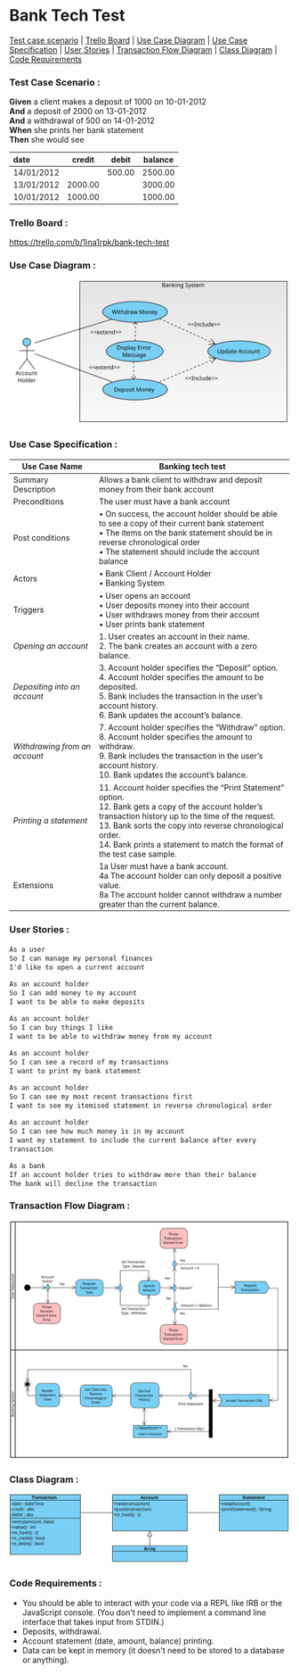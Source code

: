 # </a>Bank Tech Test

[Test case scenario](#test) | 
[Trello Board](#trello) | 
[Use Case Diagram](#diag) | 
[Use Case Specification](#spec) | 
[User Stories](#stories) | 
[Transaction Flow Diagram](#flow) | 
[Class Diagram](#class) | 
[Code Requirements](#reqs) <br>

### <a name="test"></a>Test Case Scenario :

**Given** a client makes a deposit of 1000 on 10-01-2012  
**And** a deposit of 2000 on 13-01-2012  
**And** a withdrawal of 500 on 14-01-2012  
**When** she prints her bank statement  
**Then** she would see

| date       | credit  | debit  | balance |
| :---        | ---     | ---    | ---     |
| 14/01/2012 |         | 500.00 | 2500.00 |
| 13/01/2012 | 2000.00 |        | 3000.00 |
| 10/01/2012 | 1000.00 |        | 1000.00 |


### <a name="trello"></a>Trello Board :

https://trello.com/b/1ina1rpk/bank-tech-test


### <a name="diag"></a>Use Case Diagram :

<img src="./img/Bank-tech-test.svg">



### <a name="spec"/></a>Use Case Specification :

| Use Case Name  | Banking tech test |
| --- | --- |
| Summary Description | Allows a bank client to withdraw and deposit money from their bank account |
| Preconditions | The user must have a bank account |
| Post conditions | • On success, the account holder should be able to see a copy of their current bank statement<br>• The items on the bank statement should be in reverse chronological order<br>• The statement should include the account balance |
| Actors          | • Bank Client / Account Holder<br>• Banking System |
| Triggers        | • User opens an account<br>• User deposits money into their account<br>• User withdraws money from their account<br>• User prints bank statement |
| *Opening an account*      | 1. User creates an account in their name.<br>2. The bank creates an account with a zero balance.  |
| *Depositing into an account*      | 3. Account holder specifies the “Deposit” option.<br>4. Account holder specifies the amount to be deposited.<br>5. Bank includes the transaction in the user’s account history.<br>6. Bank updates the account’s balance. |
| *Withdrawing from an account*      | 7. Account holder specifies the “Withdraw” option.<br>8. Account holder specifies the amount to withdraw.<br>9. Bank includes the transaction in the user’s account history.<br>10. Bank updates the account’s balance. |
| *Printing a statement*      | 11. Account holder specifies the “Print Statement” option.<br>12. Bank gets a copy of the account holder’s transaction history up to the time of the request.<br>13. Bank sorts the copy into reverse chronological order.<br>14. Bank prints a statement to match the format of the test case sample. |
| Extensions      | 1a User must have a bank account.<br>4a The account holder can only deposit a positive value.<br>8a The account holder cannot withdraw a number greater than the current balance. |


### <a name="stories"></a>User Stories :

```
As a user
So I can manage my personal finances
I'd like to open a current account
```

```
As an account holder
So I can add money to my account
I want to be able to make deposits
```

```
As an account holder
So I can buy things I like
I want to be able to withdraw money from my account
```

```
As an account holder
So I can see a record of my transactions
I want to print my bank statement
```

```
As an account holder
So I can see my most recent transactions first
I want to see my itemised statement in reverse chronological order
```

```
As an account holder
So I can see how much money is in my account
I want my statement to include the current balance after every transaction
```

```
As a bank
If an account holder tries to withdraw more than their balance
The bank will decline the transaction
```

### <a name="flow"></a>Transaction Flow Diagram :

<img src="./img/Transaction-flow.svg">


### <a name="class"></a>Class Diagram :

<img src="./img/Class-diagram.svg">



### <a name="reqs"></a>Code Requirements :

* You should be able to interact with your code via a REPL like IRB or the JavaScript console.  (You don't need to implement a command line interface that takes input from STDIN.)
* Deposits, withdrawal.
* Account statement (date, amount, balance) printing.
* Data can be kept in memory (it doesn't need to be stored to a database or anything).




